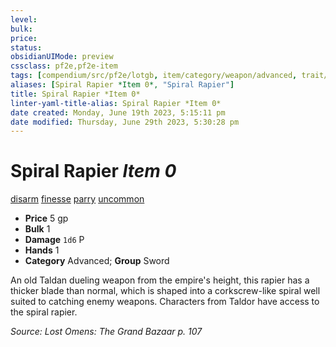 ```yaml
---
level:
bulk:
price:
status:
obsidianUIMode: preview
cssclass: pf2e,pf2e-item
tags: [compendium/src/pf2e/lotgb, item/category/weapon/advanced, trait/disarm, trait/finesse, trait/parry, trait/uncommon]
aliases: [Spiral Rapier *Item 0*, "Spiral Rapier"]
title: Spiral Rapier *Item 0*
linter-yaml-title-alias: Spiral Rapier *Item 0*
date created: Monday, June 19th 2023, 5:15:11 pm
date modified: Thursday, June 29th 2023, 5:30:28 pm
---
```


# Spiral Rapier *Item 0*

[disarm](rules/traits/disarm.md) [finesse](rules/traits/finesse.md) [parry](rules/traits/parry.md) [uncommon](rules/traits/uncommon.md)  

- **Price** 5 gp
- **Bulk** 1
- **Damage** `1d6` P
- **Hands** 1
- **Category** Advanced; **Group** Sword

An old Taldan dueling weapon from the empire's height, this rapier has a thicker blade than normal, which is shaped into a corkscrew-like spiral well suited to catching enemy weapons. Characters from Taldor have access to the spiral rapier.

*Source: Lost Omens: The Grand Bazaar p. 107*

